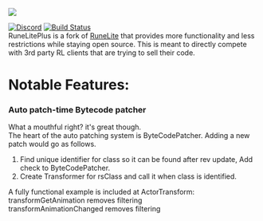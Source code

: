 ![](https://i.imgur.com/OVRdQBz.png)

[![Discord](https://img.shields.io/discord/373382904769675265.svg)](https://discord.gg/HN5gf3m) [![Build Status](https://travis-ci.org/runelite-extended/runelite.svg?branch=master)](https://travis-ci.org/runelite-extended/runelite)  
RuneLitePlus is a fork of [RuneLite](https://github.com/runelite/runelite) that provides more functionality and less restrictions while staying open source. This is meant to directly compete with 3rd party RL clients that are trying to sell their code.
  
# Notable Features:

### Auto patch-time Bytecode patcher  
What a mouthful right? it's great though.  
The heart of the auto patching system is ByteCodePatcher. Adding a new patch would go as follows.  
     
1. Find unique identifier for class so it can be found after rev update, Add check<rsClass> to ByteCodePatcher.  
2. Create Transformer for rsClass and call it when class is identified.  
  
A fully functional example is included at ActorTransform:  
transformGetAnimation removes filtering  
transformAnimationChanged removes filtering  
